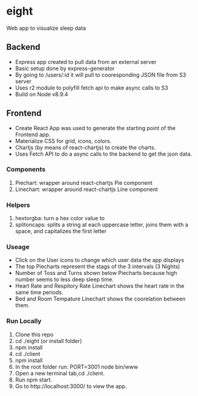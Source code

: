 # eight
Web app to visualize sleep data 
## Backend
- Express app created to pull data from an external server
- Basic setup done by express-generator
- By going to /users/:id it will pull to cooresponding JSON file from S3 server
- Uses r2 module to polyfill fetch api to make async calls to S3
- Build on Node v8.9.4
## Frontend
- Create React App was used to generate the starting point of the Frontend app.
- Materialize CSS for grid, icons, colors.
- Chartjs (by means of react-chartjs) to create the charts.
- Uses Fetch API to do a async calls to the backend to get the json data.
### Components
1. Piechart: wrapper around react-chartjs Pie component
2. Linechart: wrapper around react-chartjs Line component
### Helpers
1. hextorgba: turn a hex color value to
2. splitoncaps: splits a string at each uppercase letter, joins them with a space, and capitalizes the first letter
### Useage
- Click on the User icons to change which user data the app displays
- The top Piecharts represent the stags of the 3 intervals (3 Nights)
- Number of Toss and Turns shown below Piecharts because high number seems to less deep sleep time.
- Heart Rate and Respitory Rate Linechart shows the heart rate in the same time periods.
- Bed and Room Tempature Linechart shows the coorelation between them.
### Run Locally
1. Clone this repo
2. cd ./eight (or install folder)
3. npm install
4. cd ./client
5. npm install
6. In the root folder run: PORT=3001 node bin/www
7. Open a new terminal tab,cd ./client.
8. Run npm start.
9. Go to http://localhost:3000/ to view the app.
